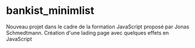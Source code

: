 # bankist_minimlist
Nouveau projet dans le cadre de la formation JavaScript proposé par Jonas Schmedtmann. Création d'une lading page avec quelques effets en JavaScript